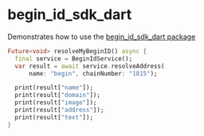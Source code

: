 # begin_id_sdk_dart

Demonstrates how to use the [begin_id_sdk_dart package][1]

[1]: ../


```dart
Future<void> resolveMyBeginID() async {
  final service = BeginIdService();
  var result = await service.resolveAddress(
      name: "begin", chainNumber: "1815");

  print(result["name"]);
  print(result["domain"]);
  print(result["image"]);
  print(result["address"]);
  print(result["text"]);
}
```